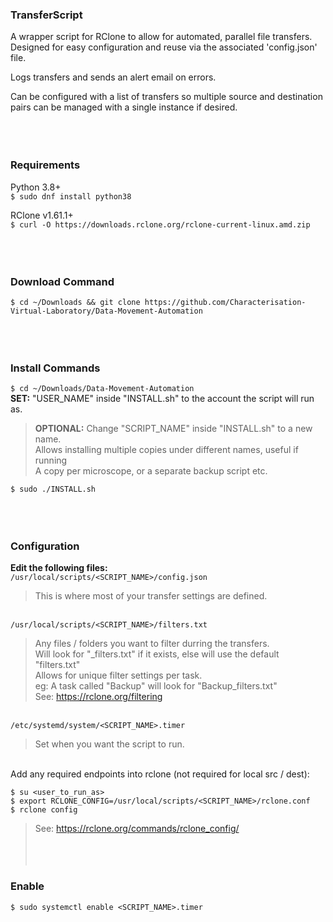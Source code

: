 ### TransferScript
A wrapper script for RClone to allow for automated, parallel file transfers.
Designed for easy configuration and reuse via the associated 'config.json' file.

Logs transfers and sends an alert email on errors.

Can be configured with a list of transfers so multiple source and destination pairs can be managed with a single instance if desired.
<br><br><br><br>

### Requirements
Python 3.8+<br>
`$ sudo dnf install python38`

RClone v1.61.1+<br>
`$ curl -O https://downloads.rclone.org/rclone-current-linux.amd.zip`
<br><br><br><br>

### Download Command
`$ cd ~/Downloads && git clone https://github.com/Characterisation-Virtual-Laboratory/Data-Movement-Automation`
<br><br><br><br>

### Install Commands
`$ cd ~/Downloads/Data-Movement-Automation`<br>
**SET:** "USER_NAME" inside "INSTALL.sh" to the account the script will run as.

> **OPTIONAL:** Change "SCRIPT_NAME" inside "INSTALL.sh" to a new name.<br>
> Allows installing multiple copies under different names, useful if running<br>
> A copy per microscope, or a separate backup script etc.<br>

`$ sudo ./INSTALL.sh`
<br><br><br><br>

### Configuration
**Edit the following files:**<br>
`/usr/local/scripts/<SCRIPT_NAME>/config.json`<br>
> This is where most of your transfer settings are defined.<br>

<br>`/usr/local/scripts/<SCRIPT_NAME>/filters.txt`<br>
> Any files / folders you want to filter durring the transfers.<br>
> Will look for "<DESCRIPTION>_filters.txt" if it exists, else will use the default "filters.txt"<br>
> Allows for unique filter settings per task.<br>
> eg: A task called "Backup" will look for "Backup_filters.txt"<br>
> See: https://rclone.org/filtering<br>

<br>`/etc/systemd/system/<SCRIPT_NAME>.timer`<br>
> Set when you want the script to run.<br>

<br>Add any required endpoints into rclone (not required for local src / dest):
```
$ su <user_to_run_as>
$ export RCLONE_CONFIG=/usr/local/scripts/<SCRIPT_NAME>/rclone.conf
$ rclone config
```
> See: https://rclone.org/commands/rclone_config/
<br><br><br><br>

### Enable
`$ sudo systemctl enable <SCRIPT_NAME>.timer`
